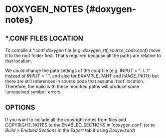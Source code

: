 DOXYGEN_NOTES {#doxygen-notes}
=============

*.CONF FILES LOCATION
---------------------
To compile a *.conf _doxygen_ file (e.g. _doxygen_rtf_source_code.conf_) move it to the root folder 
first. That's required because all the paths are relative to that location.

We could change the path settings of the _conf_ file (e.g. INPUT = "../../" instead of INPUT = ".",
and also for EXAMPLE_PAHT and IMAGE_PATH) but there are still references in source code that assume
'root' location. Therefore, the build with these modified paths will produce some 'unresolved
symbol' errors.


OPTIONS
-------

If you want to include all the copyright notes from files add COPYRIGHT_NOTES to the
ENABLED_SECTIONS in 'doxygen.conf' (or to _Build_ > _Enabled Sections_ in the _Expert_ tab if
using _Doxywizard_)

